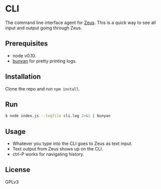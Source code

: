 # CLI

The command line interface agent for [Zeus](http://xiproject.github.io/zeus). This is a quick way to see all input and output going through Zeus.

## Prerequisites

- node v0.10.
- [bunyan](https://github.com/trentm/node-bunyan) for pretty printing logs.

## Installation

Clone the repo and run `npm install`.

## Run

```sh
$ node index.js --logfile cli.log 2>&1 | bunyan
```

## Usage

- Whatever you type into the CLI goes to Zeus as text input.
- Text output from Zeus shows up on the CLI.
- ctrl-P works for navigating history.

## License

GPLv3
